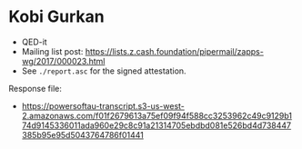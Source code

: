 # Kobi Gurkan

* QED-it
* Mailing list post: <https://lists.z.cash.foundation/pipermail/zapps-wg/2017/000023.html>
* See `./report.asc` for the signed attestation.

Response file:

* https://powersoftau-transcript.s3-us-west-2.amazonaws.com/f01f2679613a75ef09f94f588cc3253962c49c9129b174d9145336011ada960e29c8c91a21314705ebdbd081e526bd4d738447385b95e95d5043764786f01441
